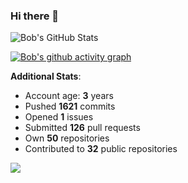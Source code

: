 ### Hi there 👋

![Bob's GitHub Stats](https://github-readme-stats.vercel.app/api?username=Bobthesoftwaredeveloper&show_icons=true&count_private=true&theme=react&hide=stars,prs,issues,contribs)

[![Bob's github activity graph](https://activity-graph.herokuapp.com/graph?username=BobTheSoftwareDeveloper&theme=react-dark)](https://github.com/ashutosh00710/github-readme-activity-graph)

**Additional Stats**:
- Account age: **3** years
- Pushed **1621** commits
- Opened **1** issues
- Submitted **126** pull requests
- Own **50** repositories
- Contributed to **32** public repositories

![](https://komarev.com/ghpvc/?username=BobTheSoftwareDeveloper)
